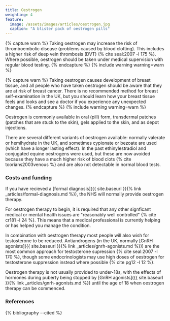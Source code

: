 ```yaml
---
title: Oestrogen
weighting: 4
feature:
  image: /assets/images/articles/oestrogen.jpg
  caption: "A blister pack of oestrogen pills"
---
```


{% capture warn %}
Taking oestrogen may increase the risk of thromboembolic disease (problems caused by blood clotting). This includes a higher risk of deep vein thrombosis (DVT) {% cite seal:2007 -l 175 %}. Where possible, oestrogen should be taken under medical supervision with regular blood testing.
{% endcapture %}
{% include warning warning=warn %}

{% capture warn %}
Taking oestrogen causes development of breast tissue, and all people who have taken oestrogen should be aware that they are at risk of breast cancer. There is no recommended method for breast self-examination in the UK, but you should learn how your breast tissue feels and looks and see a doctor if you experience any unexpected changes.
{% endcapture %}
{% include warning warning=warn %}

Oestrogen is commonly available in oral (pill) form, transdermal patches (patches that are stuck to the skin), gels applied to the skin, and as depot injections.

There are several different variants of oestrogen available: normally valerate or hemihydrate in the UK, and sometimes cypionate or bezoate are used (which have a longer lasting effect). In the past ethinylestradiol and conjugated equine oestrogens were used, but these are now avoided because they have a much higher risk of blood clots {% cite toorians2003venous %} and are also not detectable in normal blood tests.

### Costs and funding

If you have recieved a [formal diagnosis]({{ site.baseurl }}{% link _articles/formal-diagnosis.md %}), the NHS will normally provide oestrogen therapy.

For oestrogen therapy to begin, it is required that any other signficant medical or mental health issues are "reasonably well controlled" {% cite cr181 -l 24 %}. This means that a medical professional is currently helping or has helped you manage the condition.

In combination with oestrogen therapy most people will also wish for testosterone to be reduced. Antiandrogens (in the UK, normally [GnRH agonists]({{ site.baseurl }}{% link _articles/gnrh-agonists.md %})) are the most common approach for testosterone supression {% cite seal:2007 -l 170 %}, though some endocrinologists may use high doses of oestrogen for testosterone suppression instead where possible {% cite pg12 -l 12 %}.

Oestrogen therapy is not usually provided to under-18s, with the effects of hormones during puberty being stopped by [GnRH agonists]({{ site.baseurl }}{% link _articles/gnrh-agonists.md %}) until the age of 18 when oestrogen therapy can be commenced.

### References

{% bibliography --cited %}